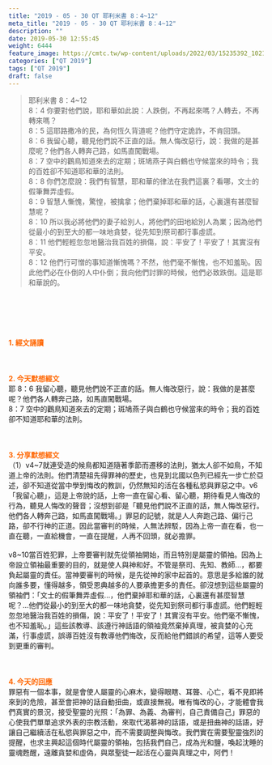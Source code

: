 ```yaml
---
title: "2019 - 05 - 30 QT 耶利米書 8：4~12"
meta_title: "2019 - 05 - 30 QT 耶利米書 8：4~12"
description: ""
date: 2019-05-30 12:55:45
weight: 6444
feature_image: https://cmtc.tw/wp-content/uploads/2022/03/15235392_10211799862337740_180693556567566654_o-1.webp
categories: ["QT 2019"]
tags: ["QT 2019"]
draft: false
---
```


<blockquote>耶利米書 8：4~12<br />
8：4 你要對他們說，耶和華如此說：人跌倒，不再起來嗎？人轉去，不再轉來嗎？<br />
8：5 這耶路撒冷的民，為何恆久背道呢？他們守定詭詐，不肯回頭。<br />
8：6 我留心聽，聽見他們說不正直的話。無人悔改惡行，說：我做的是甚麼呢？他們各人轉奔己路，如馬直闖戰場。<br />
8：7 空中的鸛鳥知道來去的定期；斑鳩燕子與白鶴也守候當來的時令；我的百姓卻不知道耶和華的法則。<br />
8：8 你們怎麼說：我們有智慧，耶和華的律法在我們這裏？看哪，文士的假筆舞弄虛假。<br />
8：9 智慧人慚愧，驚惶，被擒拿；他們棄掉耶和華的話，心裏還有甚麼智慧呢？<br />
8：10 所以我必將他們的妻子給別人，將他們的田地給別人為業；因為他們從最小的到至大的都一味地貪婪，從先知到祭司都行事虛謊。<br />
8：11 他們輕輕忽忽地醫治我百姓的損傷，說：平安了！平安了！其實沒有平安。<br />
8：12 他們行可憎的事知道慚愧嗎？不然，他們毫不慚愧，也不知羞恥。因此他們必在仆倒的人中仆倒；我向他們討罪的時候，他們必致跌倒。這是耶和華說的。</blockquote><br />
&nbsp;<br />
<br />
&nbsp;<br />
<br />
<span style="color: #ff6600;"><strong>1. </strong><strong>經文誦讀</strong></span><br />
<br />
<span style="color: #ff6600;"><strong> </strong></span><br />
<br />
<span style="color: #ff6600;"><strong>2. 今天默想</strong><strong>經文<br />
</strong></span>耶 8：6 我留心聽，聽見他們說不正直的話。無人悔改惡行，說：我做的是甚麼呢？他們各人轉奔己路，如馬直闖戰場。<br />
8：7 空中的鸛鳥知道來去的定期；斑鳩燕子與白鶴也守候當來的時令；我的百姓卻不知道耶和華的法則。<br />
<br />
&nbsp;<br />
<br />
<span style="color: #ff6600;"><strong>3. 分享默想經文<br />
</strong></span>（1）v4~7就連受造的候鳥都知道隨著季節而遷移的法則，猶太人卻不如鳥，不知道上帝的法則。他們清楚祖先得罪神的歷史，也見到北國以色列已經先一步亡於亞述，卻不知道從當中學到悔改的教訓，仍然無知的活在各種私慾與罪惡之中。v6「我留心聽」，這是上帝說的話，上帝一直在留心看、留心聽，期待看見人悔改的行為，聽見人悔改的聲音；沒想到卻是「聽見他們說不正直的話，無人悔改惡行。他們各人轉奔己路，如馬直闖戰場。」罪惡的記號，就是人人奔跑己路、偏行己路，卻不行神的正道。因此當審判的時候，人無法辨駁，因為上帝一直在看，也一直在聽，一直給機會，一直在提醒，人再不回頭，就必擔罪。<br />
<br />
v8~10當百姓犯罪，上帝要審判就先從領袖開始，而且特別是屬靈的領袖。因為上帝設立領袖最重要的目的，就是使人與神和好。不管是祭司、先知、教師…，都要負起屬靈的責任。當神要審判的時候，是先從神的家中起首的。意思是多給誰的就向誰多要，懂得越多，領受恩典越多的人要承擔更多的責任。卻沒想到這些屬靈的領袖們：「文士的假筆舞弄虛假…，他們棄掉耶和華的話，心裏還有甚麼智慧呢？…他們從最小的到至大的都一味地貪婪，從先知到祭司都行事虛謊。他們輕輕忽忽地醫治我百姓的損傷，說：平安了！平安了！其實沒有平安。他們毫不慚愧，也不知羞恥。」這些該教導、該遵行神話語的領袖竟然棄掉真理，被貪婪的心充滿，行事虛謊，誤導百姓沒有教導他們悔改，反而給他們錯誤的希望，這等人要受到更重的審判。<br />
<br />
&nbsp;<br />
<br />
<span style="color: #ff6600;"><strong>4. 今天的回應<br />
</strong></span>罪惡有一個本事，就是會使人屬靈的心麻木，變得眼瞎、耳聾、心亡，看不見即將來到的危險，甚至會把神的話自動扭曲，或直接無視。唯有悔改的心，才能體會我們真實的景況，接受聖靈的光照：「為罪、為義、為審判，自己責備自己」罪惡的心使我們單單追求外表的宗教活動，來取代渴慕神的話語，或是扭曲神的話語，好讓自己繼續活在私慾與罪惡之中，而不需要調整與悔改。我們實在需要聖靈強烈的提醒，也求主興起這個時代屬靈的領袖，包括我們自己，成為光和鹽，喚起沈睡的靈魂甦醒，遠離貪婪和虛偽，與眾聖徒一起活在心靈與真理之中，阿們！
        